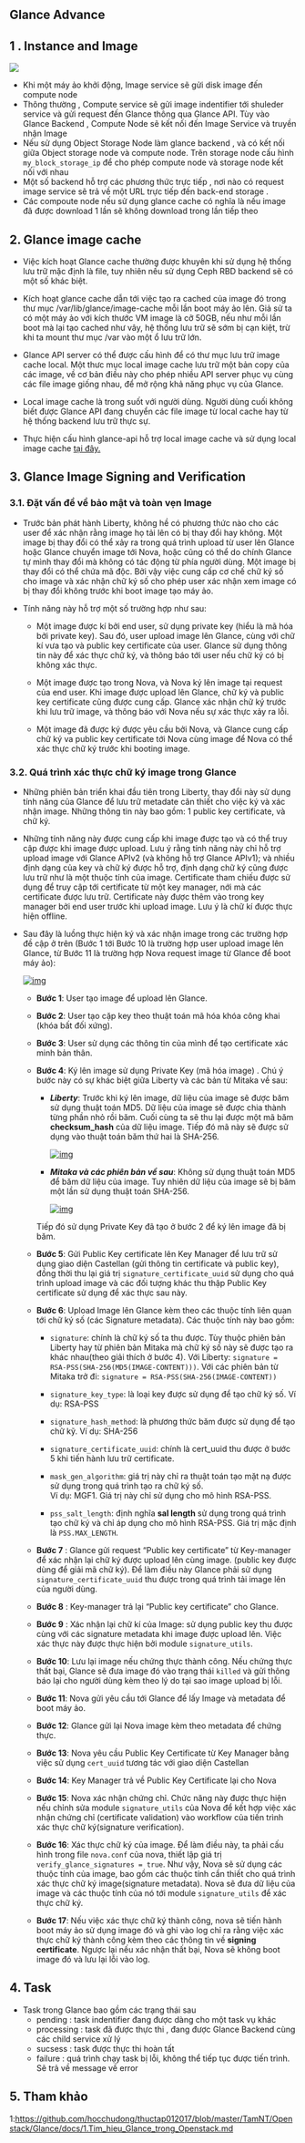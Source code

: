 

## Glance Advance

## 1 . Instance and Image
![](https://docs.openstack.org/glance/queens/_images/instance-life-3.png)

- Khi một máy ảo khởi động, Image service sẽ gửi disk image  đến compute node 
- Thông thường , Compute service sẽ gửi image indentifier tới shuleder service và gửi request đến Glance thông qua Glance API. Tùy vào Glance Backend , Compute Node sẽ kết nối đến Image Service và truyền nhận Image 
- Nếu sử dụng Object Storage Node làm glance backend , và có kết nối giữa Object storage node và compute node. Trên storage node cấu hình 	`my_block_storage_ip` để cho phép compute node và storage node kết nối với nhau 
- Một số backend hỗ trợ các phương thức trực tiếp , nơi nào có request image service sẽ trả về một URL trực tiếp đến back-end storage . 
- Các compoute node nếu sử dụng glance cache có nghĩa là nếu image đã được download 1 lần sẽ không download trong lần tiếp theo 	
## 2. Glance image cache

-   Việc kích hoạt Glance cache thường được khuyên khi sử dụng hệ thống lưu trữ mặc định là file, tuy nhiên nếu sử dụng Ceph RBD backend sẽ có một số khác biệt.
    
-   Kích hoạt glance cache dẫn tới việc tạo ra cached của image đó trong thư mục /var/lib/glance/image-cache mỗi lần boot máy ảo lên. Giả sử ta có một máy ảo với kích thước VM image là cỡ 50GB, nếu như mỗi lần boot mà lại tạo cached như vây, hệ thống lưu trữ sẽ sớm bị cạn kiệt, trừ khi ta mount thư mục /var vào một ổ lưu trữ lớn.
    
-   Glance API server có thể được cấu hình để có thư mục lưu trữ image cache local. Một thưc mục local image cache lưu trữ một bản copy của các image, về cơ bản điều này cho phép nhiều API server phục vụ cùng các file image giống nhau, để mở rộng khả năng phục vụ của Glance.
    
-   Local image cache là trong suốt với người dùng. Người dùng cuối không biết được Glance API đang chuyển các file image từ local cache hay từ hệ thống backend lưu trữ thực sự.
    
-   Thực hiện cấu hình glance-api hỗ trợ local image cache và sử dụng local image cache  [tại đây.](https://github.com/nguyenhungsync/Report-Intern-Meditech/blob/master/Openstack/Glance/4.%20Config.md#5-c%E1%BA%A5u-h%C3%ACnh-image-cache)
    

## 3. Glance Image Signing and Verification

### 3.1. Đặt vấn đề về bảo mật và toàn vẹn Image

-   Trước bản phát hành Liberty, không hề có phương thức nào cho các user để xác nhận rằng image họ tải lên có bị thay đổi hay không. Một image bị thay đổi có thể xảy ra trong quá trình upload từ user lên Glance hoặc Glance chuyển image tới Nova, hoặc cũng có thể do chính Glance tự mình thay đổi mà không có tác động từ phía người dùng. Một image bị thay đổi có thể chứa mã độc. Bởi vậy việc cung cấp cơ chế chữ ký số cho image và xác nhận chữ ký số cho phép user xác nhận xem image có bị thay đổi không trước khi boot image tạo máy ảo.
    
-   Tính năng này hỗ trợ một số trường hợp như sau:
    
    -   Một image được kí bởi end user, sử dụng private key (hiểu là mã hóa bởi private key). Sau đó, user upload image lên Glance, cùng với chữ kí vưa tạo và public key certificate của user. Glance sử dụng thông tin này để xác thực chữ ký, và thông báo tới user nếu chữ ký có bị không xác thực.
        
    -   Một image được tạo trong Nova, và Nova ký lên image tại request của end user. Khi image được upload lên Glance, chữ ký và public key certificate cũng được cung cấp. Glance xác nhận chữ ký trước khi lưu trữ image, và thông báo với Nova nếu sự xác thực xảy ra lỗi.
        
    -   Một image đã được ký được yêu cầu bởi Nova, và Glance cung cấp chữ ký va public key certificate tới Nova cùng image để Nova có thể xác thực chữ ký trước khi booting image.
        

### 3.2. Quá trình xác thực chữ ký image trong Glance

-   Những phiên bản triển khai đầu tiên trong Liberty, thay đổi này sử dụng tính năng của Glance để lưu trữ metadate cân thiết cho việc ký và xác nhận image. Những thông tin này bao gồm: 1 public key certificate, và chữ ký.
    
-   Những tính năng này được cung cấp khi image được tạo và có thể truy cập được khi image được upload. Lưu ý rằng tính năng này chỉ hỗ trợ upload image với Glance APIv2 (và không hỗ trợ Glance APIv1); và nhiều định dạng của key và chữ ký được hỗ trợ, định dạng chữ ký cũng được lưu trữ như là một thuộc tính của image. Certificate tham chiếu được sử dụng để truy cập tới certificate từ một key manager, nới mà các certificate được lưu trữ. Certificate này được thêm vào trong key manager bởi end user trước khi upload image. Lưu ý là chữ kí được thực hiện offline.
    
-   Sau đây là luồng thực hiện ký và xác nhận image trong các trường hợp đề cập ở trên (Bước 1 tới Bước 10 là trường hợp user upload image lên Glance, từ Bước 11 là trường hợp Nova request image từ Glance để boot máy ảo):
    
    [![img](https://github.com/hocchudong/thuctap012017/raw/master/TamNT/Openstack/Glance/images/1.9.png)](https://github.com/hocchudong/thuctap012017/blob/master/TamNT/Openstack/Glance/images/1.9.png)
    
    -   **Bước 1**: User tạo image để upload lên Glance.
        
    -   **Bước 2**: User tạo cặp key theo thuật toán mã hóa khóa công khai (khóa bất đối xứng).
        
    -   **Bước 3**: User sử dụng các thông tin của mình để tạo certificate xác minh bản thân.
        
    -   **Bước 4**: Ký lên image sử dụng Private Key (mã hóa image) . Chú ý bước này có sự khác biệt giữa Liberty và các bản từ Mitaka về sau:
        
        -   _**Liberty**_: Trước khi ký lên image, dữ liệu của image sẽ được băm sử dụng thuật toán MD5. Dữ liệu của image sẽ được chia thành từng phần nhỏ rồi băm. Cuối cùng ta sẽ thu lại được một mã băm  **checksum_hash**  của dữ liệu image. Tiếp đó mã này sẽ được sử dụng vào thuật toán băm thứ hai là SHA-256.
            
            [![img](https://github.com/hocchudong/thuctap012017/raw/master/TamNT/Openstack/Glance/images/1.10.png)](https://github.com/hocchudong/thuctap012017/blob/master/TamNT/Openstack/Glance/images/1.10.png)
            
        -   _**Mitaka và các phiên bản về sau**_: Không sử dụng thuật toán MD5 để băm dữ liệu của image. Tuy nhiên dữ liệu của image sẽ bị băm một lần sử dụng thuật toán SHA-256.
            
            [![img](https://github.com/hocchudong/thuctap012017/raw/master/TamNT/Openstack/Glance/images/1.11.png)](https://github.com/hocchudong/thuctap012017/blob/master/TamNT/Openstack/Glance/images/1.11.png)
            
        
        Tiếp đó sử dụng Private Key đã tạo ở bước 2 để ký lên image đã bị băm.
        
    -   **Bước 5**: Gửi Public Key certificate lên Key Manager để lưu trữ sử dụng giao diện Castellan (gửi thông tin certificate và public key), đồng thời thu lại giá trị  `signature_certificate_uuid`  sử dụng cho quá trình upload image và các đối tượng khác thu thập Public Key certificate sử dụng để xác thực sau này.
        
    -   **Bước 6**: Upload Image lên Glance kèm theo các thuộc tính liên quan tới chữ ký số (các Signature metadata). Các thuộc tính này bao gồm:
        
        -   `signature`: chính là chữ ký số ta thu được. Tùy thuộc phiên bản Liberty hay từ phiên bản Mitaka mà chữ ký số này sẽ được tạo ra khác nhau(theo giải thích ở bước 4). Với Liberty:  `signature = RSA-PSS(SHA-256(MD5(IMAGE-CONTENT)))`. Với các phiên bản từ Mitaka trở đi:  `signature = RSA-PSS(SHA-256(IMAGE-CONTENT))`
            
        -   `signature_key_type`: là loại key được sử dụng để tạo chữ ký số. Ví dụ: RSA-PSS
            
        -   `signature_hash_method`: là phương thức băm được sử dụng để tạo chữ kỹ. Ví dụ: SHA-256
            
        -   `signature_certificate_uuid`: chính là cert_uuid thu được ở bước 5 khi tiến hành lưu trữ certificate.
            
        -   `mask_gen_algorithm`: giá trị này chỉ ra thuật toán tạo mặt nạ được sử dụng trong quá trình tạo ra chữ ký số.  
            Ví dụ: MGF1. Giá trị này chỉ sử dụng cho mô hình RSA-PSS.
            
        -   `pss_salt_length`: định nghĩa  **sal length**  sử dụng trong quá trình tạo chữ ký và chỉ áp dụng cho mô hình RSA-PSS. Giá trị mặc định là  `PSS.MAX_LENGTH`.
            
    -   **Bước 7**  : Glance gửi request “Public key certificate” từ Key-manager để xác nhận lại chữ ký được upload lên cùng image. (public key được dùng để giải mã chữ ký). Để làm điều này Glance phải sử dụng  `signature_certificate_uuid`  thu được trong quá trình tải image lên của người dùng.
        
    -   **Bước 8**  : Key-manager trả lại “Public key certificate” cho Glance.
        
    -   **Bước 9**  : Xác nhận lại chữ kí của Image: sử dụng public key thu được cùng với các signature metadata khi image được upload lên. Việc xác thực này được thực hiện bởi module  `signature_utils`.
        
    -   **Bước 10**: Lưu lại image nếu chứng thực thành công. Nếu chứng thực thất bại, Glance sẽ đưa image đó vào trạng thái  `killed`  và gửi thông báo lại cho người dùng kèm theo lý do tại sao image upload bị lỗi.
        
    -   **Bước 11**: Nova gửi yêu cầu tới Glance để lấy Image và metadata để boot máy ảo.
        
    -   **Bước 12**: Glance gửi lại Nova image kèm theo metadata để chứng thực.
        
    -   **Bước 13**: Nova yêu cầu Public Key Certificate từ Key Manager bằng việc sử dụng  `cert_uuid`  tương tác với giao diện Castellan
        
    -   **Bước 14**: Key Manager trả về Public Key Certificate lại cho Nova
        
    -   **Bước 15**: Nova xác nhận chứng chỉ. Chức năng này được thực hiện nếu chỉnh sửa module  `signature_utils`  của Nova để kết hợp việc xác nhận chứng chỉ (certificate validation) vào workflow của tiến trình xác thực chữ ký(signature verification).
        
    -   **Bước 16**: Xác thực chữ ký của image. Để làm điều này, ta phải cấu hình trong file  `nova.conf`  của nova, thiết lập giá trị  `verify_glance_signatures = true`. Như vậy, Nova sẽ sử dụng các thuộc tính của image, bao gồm các thuộc tính cần thiết cho quá trình xác thực chữ ký image(signature metadata). Nova sẽ đưa dữ liệu của image và các thuộc tính của nó tới module  `signature_utils`  để xác thực chữ ký.
        
    -   **Bước 17**: Nếu việc xác thực chữ ký thành công, nova sẽ tiến hành boot máy ảo sử dụng image đó và ghi vào log chỉ ra rằng việc xác thực chữ ký thành công kèm theo các thông tin về  **signing certificate**. Ngược lại nếu xác nhận thất bại, Nova sẽ không boot image đó và lưu lại lỗi vào log.


## 4. Task

- Task  trong Glance bao gồm các trạng thái sau
	- pending : task indentifier đang được dàng cho một task vụ khác 
	- processing : task đã được thực thi , đang được Glance Backend cùng các child service xử lý
	- sucsess :  task được thực thi hoàn tất
	- failure  : quá trình chạy task bị lỗi, không thể tiếp tục được tiến trình. Sẽ trả về message về error

## 5. Tham khảo

1:https://github.com/hocchudong/thuctap012017/blob/master/TamNT/Openstack/Glance/docs/1.Tim_hieu_Glance_trong_Openstack.md

